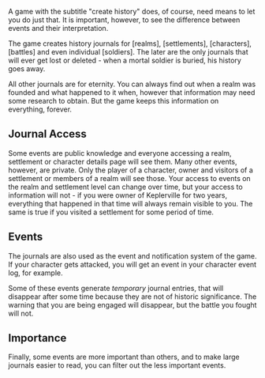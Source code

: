 A game with the subtitle "create history" does, of course, need means to let you do just that. It is important, however, to see the difference between events and their interpretation.

The game creates history journals for [realms], [settlements], [characters], [battles] and even individual [soldiers]. The later are the only journals that will ever get lost or deleted - when a mortal soldier is buried, his history goes away.

All other journals are for eternity. You can always find out when a realm was founded and what happened to it when, however that information may need some research to obtain. But the game keeps this information on everything, forever. 


Journal Access
--------------
Some events are public knowledge and everyone accessing a realm, settlement or character details page will see them. Many other events, however, are private. Only the player of a character, owner and visitors of a settlement or members of a realm will see those. Your access to events on the realm and settlement level can change over time, but your access to information will not - if you were owner of Keplerville for two years, everything that happened in that time will always remain visible to you. The same is true if you visited a settlement for some period of time.


Events
------
The journals are also used as the event and notification system of the game. If your character gets attacked, you will get an event in your character event log, for example.

Some of these events generate *temporary* journal entries, that will disappear after some time because they are not of historic significance. The warning that you are being engaged will disappear, but the battle you fought will not.


Importance
----------
Finally, some events are more important than others, and to make large journals easier to read, you can filter out the less important events.
